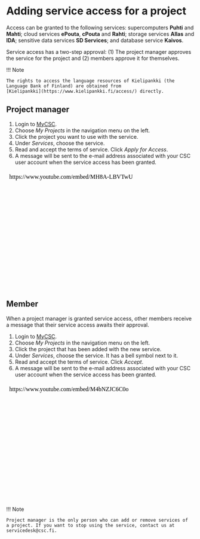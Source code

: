 # Adding service access for a project

Access can be granted to the following services: supercomputers **Puhti** and
**Mahti**; cloud services **ePouta**, **cPouta** and **Rahti**; storage services **Allas**
and **IDA**; sensitive data services **SD Services**; and database service **Kaivos**.

Service access has a two-step approval: (1) The project manager approves
the service for the project and (2) members approve it for themselves.

!!! Note

    The rights to access the language resources of Kielipankki (the
    Language Bank of Finland) are obtained from
    [Kielipankki](https://www.kielipankki.fi/access/) directly.

## Project manager

1. Login to [MyCSC](http://my.csc.fi).
1. Choose _My Projects_ in the navigation menu on the left.
1. Click the project you want to use with the service.
1. Under _Services_, choose the service.
1. Read and accept the terms of service.
Click _Apply for Access_.
1. A message will be sent to the e-mail address associated with your CSC
user account when the service access has been granted.

<iframe width="560" height="315" srcdoc="https://www.youtube.com/embed/MH8A-LBVTwU" title="YouTube video player" frameborder="0" allow="accelerometer; autoplay; clipboard-write; encrypted-media; gyroscope; picture-in-picture" allowfullscreen></iframe>

## Member

When a project manager is granted service access, other
members receive a message that their service access awaits their
approval.

1. Login to [MyCSC](http://my.csc.fi).
1. Choose _My Projects_ in the navigation menu on the left.
1. Click the project that has been added with the new service.
1. Under _Services_, choose the service. It has a bell symbol next to
it.
1. Read and accept the terms of service.
Click _Accept_.
1. A message will be sent to the e-mail address associated with your CSC
user account when the service access has been granted.

<iframe width="560" height="315" srcdoc="https://www.youtube.com/embed/M4bNZJC6C0o" title="YouTube video player" frameborder="0" allow="accelerometer; autoplay; clipboard-write; encrypted-media; gyroscope; picture-in-picture" allowfullscreen></iframe>

!!! Note

    Project manager is the only person who can add or remove services of
    a project. If you want to stop using the service, contact us at
    servicedesk@csc.fi.
    
    
